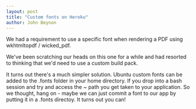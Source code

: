 ```yaml
---
layout: post
title: "Custom fonts on Heroku" 
author: John Beynon
---
```


We had a requirement to use a specific font when rendering a PDF using
wkhtmltopdf / wicked_pdf.

We've been scratching our heads on this one for a while and had resorted to
thinking that we'd need to use a custom build pack.

It turns out there's a much simpler solution. Ubuntu custom fonts can be added
to the .fonts folder in your home directory. If you drop into a bash session and
try and access the ~ path you get taken to your application. So we thought, hang
on - maybe we can just commit a font to our app by putting it in a .fonts
directoy. It turns out you can!

